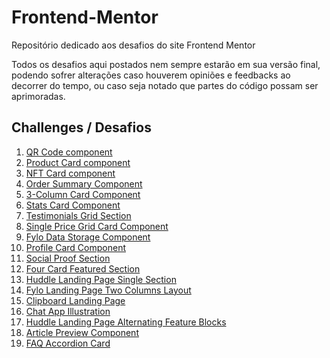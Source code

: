 # Frontend-Mentor

Repositório dedicado aos desafios do site Frontend Mentor

Todos os desafios aqui postados nem sempre estarão em sua versão final, podendo sofrer alterações caso houverem opiniões e feedbacks ao decorrer do tempo, ou caso seja notado que partes do código possam ser aprimoradas.

## Challenges / Desafios

1. [QR Code component](./QR%20Code%20Component)
2. [Product Card component](./Product%20Card%20Component)
3. [NFT Card component](./NFT%20Card%20Component)
4. [Order Summary Component](./Order%20Summary%20Component)
5. [3-Column Card Component](./3-Column%20Card%20Component)
6. [Stats Card Component](./Stats%20Card%20Component)
7. [Testimonials Grid Section](./Testimonials%20Grid%20Section)
8. [Single Price Grid Card Component](./Single%20Price%20Grid%20Card%20Component)
9. [Fylo Data Storage Component](./Fylo%20Data%20Storage%20Component)
10. [Profile Card Component](./Profile%20Card%20Component)
11. [Social Proof Section](./Social%20Proof%20Section)
12. [Four Card Featured Section](./Four%20Card%20Featured%20Section/)
13. [Huddle Landing Page Single Section](./Huddle%20Landing%20Page%20Single%20Section/)
14. [Fylo Landing Page Two Columns Layout](./Fylo%20Landing%20Page%20Two%20Columns%20Layout/)
15. [Clipboard Landing Page](./Clipboard%20Landing%20Page/)
16. [Chat App Illustration](./Chat%20App%20Illustration/)
17. [Huddle Landing Page Alternating Feature Blocks](./Huddle%20Landing%20Page%20Alternating%20Feature%20Blocks/)
18. [Article Preview Component](./Article%20Preview%20Component/)
19. [FAQ Accordion Card](./FAQ%20Accordion%20Card/)
